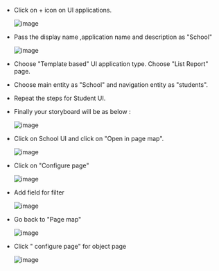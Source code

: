 * Click on + icon on UI applications.
  
  ![image](https://github.com/MdSaddamKazmi/CAPwithVisualTools/assets/54942497/4200fd38-6f4f-46ff-9bd2-ba68ae1ed582)
* Pass the display name ,application name and description as "School"
  
  ![image](https://github.com/MdSaddamKazmi/CAPwithVisualTools/assets/54942497/490e1f29-860c-4971-9f26-3eeef49a4ec7)
* Choose "Template based" UI application type. Choose "List Report" page.
* Choose main entity as "School" and navigation entity as "students".
* Repeat the steps for Student UI.
* Finally your storyboard will be as below :
  
  ![image](https://github.com/MdSaddamKazmi/CAPwithVisualTools/assets/54942497/e00defde-8547-4ee0-8be8-2ecfcb039ca0)
* Click on School UI and click on "Open in page map".
  
  ![image](https://github.com/MdSaddamKazmi/CAPwithVisualTools/assets/54942497/9ad33829-6eaf-4834-9f14-9bdf5a9649cc)
* Click on "Configure page"
  
  ![image](https://github.com/MdSaddamKazmi/CAPwithVisualTools/assets/54942497/742e92be-79e1-4085-b902-ed082f2c58d5)
* Add field for filter

  ![image](https://github.com/MdSaddamKazmi/CAPwithVisualTools/assets/54942497/a2a9b4a7-614b-4fb6-a921-ee4967c028ad)
* Go back to "Page map"

  ![image](https://github.com/MdSaddamKazmi/CAPwithVisualTools/assets/54942497/3ab5c824-74c4-41c3-b243-7520d5ef5c74)
* Click " configure page" for object page

  ![image](https://github.com/MdSaddamKazmi/CAPwithVisualTools/assets/54942497/af42dedc-1251-4ba7-a38b-c9ef6fba7a93)





 

  
  

